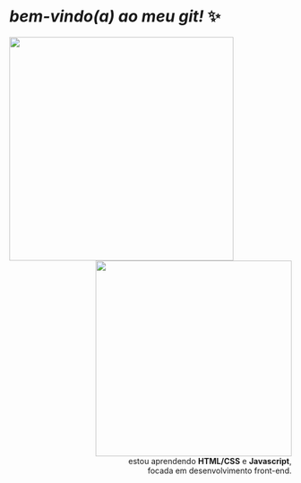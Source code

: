 

 # *bem-vindo(a) ao meu git!* :sparkles: 

<img src="https://pa1.narvii.com/6968/360596b1c90fc787fb17a3325f6994c2900b8488r1-500-268_hq.gif" width="400" align="left">

<p align="right"/> 
<img src="https://steamuserimages-a.akamaihd.net/ugc/782988357732661864/C0C0C893927A3F5E5603F7EE520B90F88AA1E6BA/" width="350"> 
<br>
estou aprendendo <b>HTML/CSS</b> e <b>Javascript</b>,<br> focada em desenvolvimento front-end. 
</p>


<!--
**larissabenedet/larissabenedet** is a ✨ _special_ ✨ repository because its `README.md` (this file) appears on your GitHub profile.

